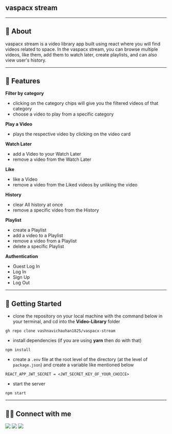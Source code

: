 ## vaspacx stream

---

## 📖 About

vaspacx stream is a video library app built using react where you will find videos related to space. In the vaspacx stream, you can browse multiple videos, like them, add them to watch later, create playlists, and can also view user's history. 

---

## 🚀 Features

**Filter by category**

- clicking on the category chips will give you the filtered videos of that category
- choose a video to play from a specific category

**Play a Video**

- plays the respective video by clicking on the video card

**Watch Later**

- add a Video to your Watch Later
- remove a video from the Watch Later

**Like**

- like a Video
- remove a video from the Liked videos by unliking the video

**History**

- clear All history at once
- remove a specific video from the History

**Playlist**

- create a Playlist
- add a video to a Playlist
- remove a video from a Playlist
- delete a specific Playlist

**Authentication**

- Guest Log In
- Log In
- Sign Up
- Log Out

---

## 🔌 Getting Started

- clone the repository on your local machine with the command below in your terminal, and cd into the **Video-Library** folder

```
gh repo clone vashnavichauhan1825/vaspacx-stream
```

- install dependencies (if you are using **yarn** then do with that)

```
npm install
```

- create a `.env` file at the root level of the directory (at the level of `package.json`) and create a variable like mentioned below

```
REACT_APP_JWT_SECRET = <JWT_SECRET_KEY_OF_YOUR_CHOICE>
```

- start the server

```
npm start
```

---

## 👨‍💻 Connect with me

<a href="https://twitter.com/VashnaviChauhan"><img src="https://img.shields.io/badge/Twitter-1DA1F2?style=for-the-badge&logo=twitter&logoColor=white"/></a>
<a href="https://www.linkedin.com/in/vashnavi-chauhan-b6222514b/"><img src="https://img.shields.io/badge/LinkedIn-0077B5?style=for-the-badge&logo=linkedin&logoColor=white"/></a>
<a href="https://www.instagram.com/streamofthought18/"><img src="https://img.shields.io/badge/Instagram-E4405F?style=for-the-badge&logo=instagram&logoColor=white"/></a>

